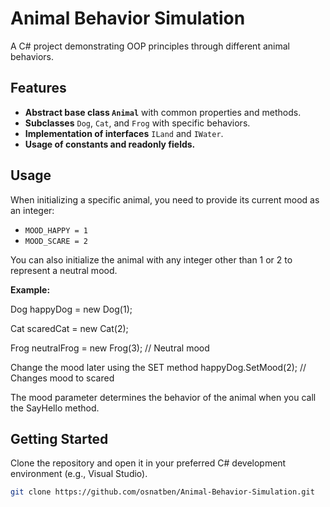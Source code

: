# Animal Behavior Simulation

A C# project demonstrating OOP principles through different animal behaviors.

## Features

- **Abstract base class `Animal`** with common properties and methods.
- **Subclasses** `Dog`, `Cat`, and `Frog` with specific behaviors.
- **Implementation of interfaces** `ILand` and `IWater`.
- **Usage of constants and readonly fields.**

## Usage

When initializing a specific animal, you need to provide its current mood as an integer:

- `MOOD_HAPPY = 1`
- `MOOD_SCARE = 2`

You can also initialize the animal with any integer other than 1 or 2 to represent a neutral mood.

**Example:**

Dog happyDog = new Dog(1); 

Cat scaredCat = new Cat(2);  

Frog neutralFrog = new Frog(3); // Neutral mood

Change the mood later using the SET method
happyDog.SetMood(2); // Changes mood to scared

The mood parameter determines the behavior of the animal when you call the SayHello method.

## Getting Started

Clone the repository and open it in your preferred C# development environment (e.g., Visual Studio).

```bash
git clone https://github.com/osnatben/Animal-Behavior-Simulation.git
